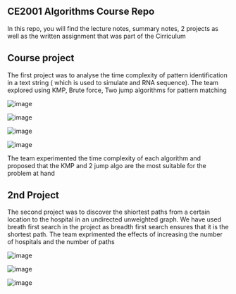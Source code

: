<!-- ABOUT THE PROJECT -->
## CE2001 Algorithms Course Repo

In this repo, you will find the lecture notes, summary notes, 2 projects as well as the written assignment that was part of the Cirriculum


<!-- about the project -->
## Course project

The first project was to analyse the time complexity of pattern identification in a text string ( which is used to simulate and RNA sequence). The team explored using KMP, Brute force, Two jump algorithms for pattern matching

![image](https://user-images.githubusercontent.com/76080326/206616898-e61835d8-8fcc-49ee-b4aa-dd2891aa5747.png)


![image](https://user-images.githubusercontent.com/76080326/206616926-f43cebc6-860b-4b42-8d1f-07f8ef3865c5.png)


![image](https://user-images.githubusercontent.com/76080326/206616951-df535fd1-b3ac-4553-8ced-b13a3268bf26.png)



![image](https://user-images.githubusercontent.com/76080326/206616982-68c10595-8488-40a0-b71f-bb394594b133.png)



The team experimented the time complexity of each algorithm and proposed that the KMP and 2 jump algo are the most suitable for the problem at hand 

<!-- about the project -->
## 2nd Project

The second project was to discover the shiortest paths  from a certain location to the hospital in an undirected unweighted graph. We have used breath first search in the project as breadth first search ensures that it is the shortest path.
The team exprimented the effects of increasing the number of hospitals and the number of paths

![image](https://user-images.githubusercontent.com/76080326/206617523-0b895a6e-0eb8-4c89-8839-13e34c0881e4.png)



![image](https://user-images.githubusercontent.com/76080326/206617536-618ebcc6-b2b9-4d41-af97-7e14fd9cbb19.png)



![image](https://user-images.githubusercontent.com/76080326/206617564-95b01041-9117-4894-b74a-73d44bf6445a.png)


